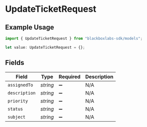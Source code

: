 # UpdateTicketRequest

## Example Usage

```typescript
import { UpdateTicketRequest } from "blackboxlabs-sdk/models";

let value: UpdateTicketRequest = {};
```

## Fields

| Field              | Type               | Required           | Description        |
| ------------------ | ------------------ | ------------------ | ------------------ |
| `assignedTo`       | *string*           | :heavy_minus_sign: | N/A                |
| `description`      | *string*           | :heavy_minus_sign: | N/A                |
| `priority`         | *string*           | :heavy_minus_sign: | N/A                |
| `status`           | *string*           | :heavy_minus_sign: | N/A                |
| `subject`          | *string*           | :heavy_minus_sign: | N/A                |